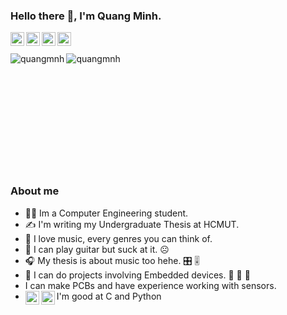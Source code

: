 ### Hello there 👋, I'm Quang Minh.

<a href="https://github.com/quangmnh">
  <img align="left" alt="github" width="22px" src="https://pics.freeicons.io/uploads/icons/png/16472142071530099325-512.png" />
</a>
<a href="https://www.linkedin.com/in/quangminhnt/">
  <img align="left" alt="linkedin" width="22px" src="https://pics.freeicons.io/uploads/icons/png/16090541531530099327-512.png" />
</a>
<a href="https://www.facebook.com/quangminh.nguyentran.79/">
  <img align="left" alt="facebook" width="22px" src="https://pics.freeicons.io/uploads/icons/png/14179583611530077750-512.png" />
</a>
<a href="https://twitter.com/quangmnh_nt">
  <img align="left" alt="twitter" width="22px" src="https://pics.freeicons.io/uploads/icons/png/5959933821530099343-512.png" />
</a>

<br/><br/>
<img style="float" align = "left" src="https://github-readme-stats.vercel.app/api?username=quangmnh&count_private=true&show_icons=true&theme=cobalt" alt="quangmnh" />
<img style="float" align = "left" src="https://github-readme-stats.vercel.app/api/top-langs/?username=quangmnh&show_icons=true&theme=cobalt" alt="quangmnh" />
<br/><br/><br/><br/><br/><br/><br/><br/><br/><br/><br/>


### About me
- :man_student: Im a Computer Engineering student.
- :writing_hand: I'm writing my Undergraduate Thesis at HCMUT.
- :musical_score: I love music, every genres you can think of.
- :guitar: I can play guitar but suck at it. 	:frowning_face:
- :headphones: 	My thesis is about music too hehe. :control_knobs: :level_slider: 
- :cherries: I can do projects involving Embedded devices. :orange: 	:strawberry: 	:grapes:
- I can make PCBs and have experience working with sensors.
- I'm good at C and Python <img align="left" alt="C" width="22px" src="https://pics.freeicons.io/uploads/icons/png/20395100751536130227-512.png" /><img align="left" alt="python" width="22px" src="https://pics.freeicons.io/uploads/icons/png/12785093741551942290-512.png"/>


